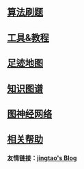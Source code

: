 ## [算法刷题](algorithm/算法刷题.md)

## [工具&教程](tech/折腾.md)

## [足迹地图](life/足迹地图.md)

## [知识图谱](tech/kg.md)

## [图神经网络](tech/gcn.md)

## [相关帮助](help.md)



#### 友情链接：[jingtao's Blog](https://jingtao.fun)

